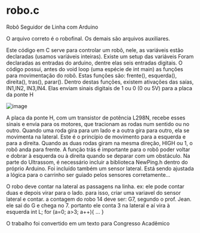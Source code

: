 # robo.c
Robô Seguidor de Linha com Arduino

O arquivo correto é o robofinal. Os demais são arquivos auxiliares.

Este código em C serve para controlar um robô, nele, as variáveis estão declaradas (usamos variáveis inteiras). Existe um setup das variáveis
Foram declaradas as entradas do arduino, dentre elas seis entradas digitais. O código possui, antes do void loop (uma espécie de int main) as funções para movimentação do robô. Estas funções são: frente(), esquerda(), direita(), tras(), parar().
Dentro destas funções, existem ativações das saías, IN1,IN2, IN3,IN4.
Elas enviam sinais digitais de 1 ou 0 (0 ou 5V) para a placa da ponte H

![image](https://user-images.githubusercontent.com/90293389/198030272-ea027de5-800e-47a5-9455-fed582887c5f.png)

A placa da ponte H, com um transistor de potência L298N, recebe esses sinais e envia para os motores,
que tracionam as rodas num sentido ou no outro. Quando uma roda gira para um lado e a outra gira para outro, ela se movimenta na lateral.
Este é o princípio de movimento para a esquerda e para a direita. Quando as duas rodas giram na mesma direção, HIGH ou 1, o robô anda para frente. 
A função trás é importante para o robô poder voltar e dobrar à esquerda ou à direita quando se deparar com um obstáculo.
Na parte do Ultrassom, é necessário incluir a biblioteca NewPing.h dentro do próprio Arduino. Foi incluído também um sensor lateral. Está sendo ajustada a lógica para o carrinho ser guiado pelos sensores corretamente...

O robo deve contar na lateral as passagens na linha. ex: ele pode contar duas e depois virar para o lado.
para isso, criar uma variavel do sensor lateral e contar. 
a contagem do robo 14 deve ser: G7, segundo o prof. Jean.
ele sai do G e chega no 7. portanto ele conta 3 na lateral e aí vira à esquerda
int L;
for (a=0; a>3; a++){
   ...
}

O trabalho foi convertido em um texto para Congresso Acadêmico
